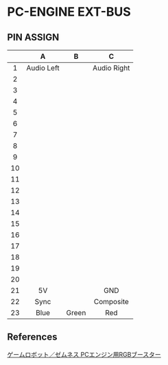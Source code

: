 # PC-ENGINE EXT-BUS

## PIN ASSIGN
|  |  A |B|C|
|:-:|:-:|:-:|:-:|
| 1|Audio Left||Audio Right|
| 2||||
| 3||||
| 4||||
| 5||||
| 6||||
| 7||||
| 8||||
| 9||||
|10||||
|11||||
|12||||
|13||||
|14||||
|15||||
|16||||
|17||||
|18||||
|19||||
|20||||
|21|5V||GND|
|22|Sync||Composite|
|23|Blue|Green|Red|

## References

[ゲームロボット／ゼムネス PCエンジン用RGBブースター](http://fc2canned.blog54.fc2.com/blog-entry-1031.html)
